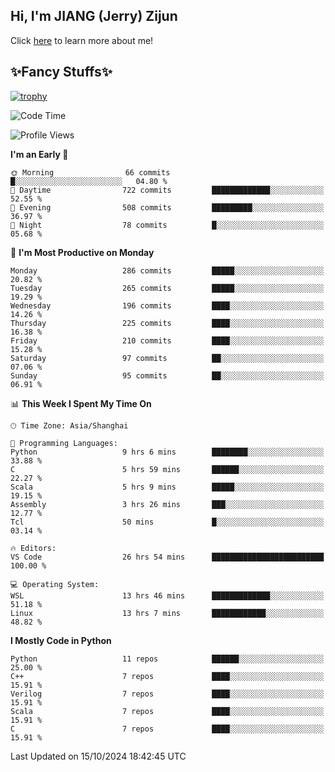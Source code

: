 ## Hi, I'm JIANG (Jerry) Zijun

Click [here](https://jzjerry.github.io/about/) to learn more about me!

## ✨Fancy Stuffs✨
[![trophy](https://github-profile-trophy.vercel.app/?username=jzjerry&theme=onedark)](https://github.com/ryo-ma/github-profile-trophy)
<!--START_SECTION:waka-->
![Code Time](http://img.shields.io/badge/Code%20Time-746%20hrs%2041%20mins-blue)

![Profile Views](http://img.shields.io/badge/Profile%20Views-0-blue)

**I'm an Early 🐤** 

```text
🌞 Morning                66 commits          █░░░░░░░░░░░░░░░░░░░░░░░░   04.80 % 
🌆 Daytime                722 commits         █████████████░░░░░░░░░░░░   52.55 % 
🌃 Evening                508 commits         █████████░░░░░░░░░░░░░░░░   36.97 % 
🌙 Night                  78 commits          █░░░░░░░░░░░░░░░░░░░░░░░░   05.68 % 
```
📅 **I'm Most Productive on Monday** 

```text
Monday                   286 commits         █████░░░░░░░░░░░░░░░░░░░░   20.82 % 
Tuesday                  265 commits         █████░░░░░░░░░░░░░░░░░░░░   19.29 % 
Wednesday                196 commits         ████░░░░░░░░░░░░░░░░░░░░░   14.26 % 
Thursday                 225 commits         ████░░░░░░░░░░░░░░░░░░░░░   16.38 % 
Friday                   210 commits         ████░░░░░░░░░░░░░░░░░░░░░   15.28 % 
Saturday                 97 commits          ██░░░░░░░░░░░░░░░░░░░░░░░   07.06 % 
Sunday                   95 commits          ██░░░░░░░░░░░░░░░░░░░░░░░   06.91 % 
```


📊 **This Week I Spent My Time On** 

```text
🕑︎ Time Zone: Asia/Shanghai

💬 Programming Languages: 
Python                   9 hrs 6 mins        ████████░░░░░░░░░░░░░░░░░   33.88 % 
C                        5 hrs 59 mins       ██████░░░░░░░░░░░░░░░░░░░   22.27 % 
Scala                    5 hrs 9 mins        █████░░░░░░░░░░░░░░░░░░░░   19.15 % 
Assembly                 3 hrs 26 mins       ███░░░░░░░░░░░░░░░░░░░░░░   12.77 % 
Tcl                      50 mins             █░░░░░░░░░░░░░░░░░░░░░░░░   03.14 % 

🔥 Editors: 
VS Code                  26 hrs 54 mins      █████████████████████████   100.00 % 

💻 Operating System: 
WSL                      13 hrs 46 mins      █████████████░░░░░░░░░░░░   51.18 % 
Linux                    13 hrs 7 mins       ████████████░░░░░░░░░░░░░   48.82 % 
```

**I Mostly Code in Python** 

```text
Python                   11 repos            ██████░░░░░░░░░░░░░░░░░░░   25.00 % 
C++                      7 repos             ████░░░░░░░░░░░░░░░░░░░░░   15.91 % 
Verilog                  7 repos             ████░░░░░░░░░░░░░░░░░░░░░   15.91 % 
Scala                    7 repos             ████░░░░░░░░░░░░░░░░░░░░░   15.91 % 
C                        7 repos             ████░░░░░░░░░░░░░░░░░░░░░   15.91 % 
```




 Last Updated on 15/10/2024 18:42:45 UTC
<!--END_SECTION:waka-->
